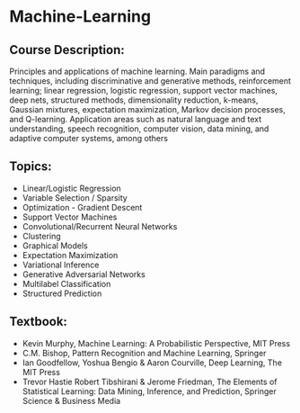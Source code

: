 # Machine-Learning

## Course Description:
Principles and applications of machine learning. Main paradigms and techniques, including discriminative and generative methods, reinforcement learning; linear regression, logistic regression, support vector machines, deep nets, structured methods, dimensionality reduction, k-means, Gaussian mixtures, expectation maximization, Markov decision processes, and Q-learning. Application areas such as natural language and text understanding, speech recognition, computer vision, data mining, and adaptive computer systems, among others

## Topics:
* Linear/Logistic Regression
* Variable Selection / Sparsity
* Optimization - Gradient Descent
* Support Vector Machines
* Convolutional/Recurrent Neural Networks
* Clustering
* Graphical Models
* Expectation Maximization
* Variational Inference
* Generative Adversarial Networks
* Multilabel Classification
* Structured Prediction

## Textbook:
* Kevin Murphy, Machine Learning: A Probabilistic Perspective, MIT Press
* C.M. Bishop, Pattern Recognition and Machine Learning, Springer
* Ian Goodfellow, Yoshua Bengio & Aaron Courville, Deep Learning, The MIT Press
* Trevor Hastie Robert Tibshirani & Jerome Friedman, The Elements of Statistical Learning: Data Mining, Inference, and Prediction, Springer Science & Business Media
